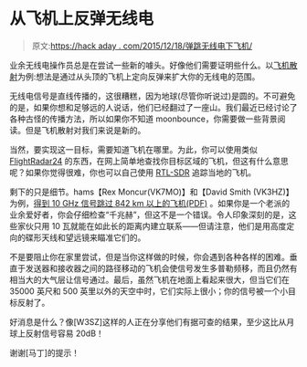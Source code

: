 # 从飞机上反弹无线电

> 原文:[https://hack aday . com/2015/12/18/弹跳无线电下飞机/](https://hackaday.com/2015/12/18/bouncing-radio-off-of-airplanes/)

业余无线电操作员总是在尝试一些新的噱头。好像他们需要证明些什么。以[飞机散射](http://www.nitehawk.com/w3sz/AircraftScatter.htm)为例:想法是通过从头顶的飞机上定向反弹来扩大你的无线电的范围。

无线电信号是直线传播的，这很糟糕，因为地球(尽管你听说过)是圆的。不可避免的是，如果你想和足够远的人说话，他们已经翻过了一座山。我们最近已经讨论了各种古怪的传播方法，所以如果你不知道 moonbounce，你需要做一些背景阅读。但是飞机散射对我们来说是新的。

当然，要实现这一目标，需要知道飞机在哪里。为此，你可以使用类似 [FlightRadar24](http://www.flightradar24.com/) 的东西，在网上简单地查找你目标区域的飞机，但这有什么意思呢？如果你觉得很难，你也可以自己使用 [RTL-SDR](http://www.rtl-sdr.com/adsb-aircraft-radar-with-rtl-sdr/) 追踪当地的飞机。

剩下的只是细节。hams【Rex Moncur(VK7MO)】和【David Smith (VK3HZ)】为例，[得到 10 GHz 信号跳过 842 km 以上的飞机(PDF)](http://www.nitehawk.com/w3sz/AircraftScatteron10and24GHzMUDv5a.pdf) 。如果你是一个老派的业余爱好者，你会仔细检查“千兆赫”，但这不是一个错误。令人印象深刻的是，这些家伙只用 10 瓦就能在如此长的距离内建立联系——但请注意，他们是用高度定向的碟形天线和望远镜来瞄准它们的。

不是要阻止你在家里尝试，但是当你这样做的时候，你会遇到各种各样的困难。垂直于发送器和接收器之间的路径移动的飞机会使信号发生多普勒频移，而且仍然有相当大的大气层让信号通过。最后，虽然飞机在地面上看起来很大，但当它们在 35000 英尺和 500 英里以外的天空中时，它们实际上很小；你的信号被一个小目标反射了。

好消息是什么？像[W3SZ]这样的人正在分享他们有据可查的结果，至少这比从月球上反射信号容易 20dB！

谢谢[马丁]的提示！